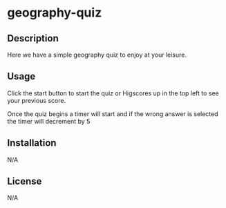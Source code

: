 # geography-quiz

## Description

Here we have a simple geography quiz to enjoy at your leisure.

## Usage 

Click the start button to start the quiz or Higscores up in the top left to see your previous score.

Once the quiz begins a timer will start and if the wrong answer is selected the timer will decrement by 5

## Installation 

N/A

## License

N/A
